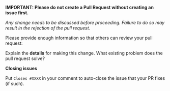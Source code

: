 **IMPORTANT: Please do not create a Pull Request without creating an issue first.**

*Any change needs to be discussed before proceeding. Failure to do so may result in the rejection of the pull request.*

Please provide enough information so that others can review your pull request:

<!-- You can skip this if you're fixing a typo or adding an app to the Showcase. -->

Explain the **details** for making this change. What existing problem does the pull request solve?

<!-- Example: When "Adding a function to do X", explain why it is necessary to have a way to do X. -->

<!-- Make sure tests pass on GitHub Actions -->

**Closing issues**

Put `Closes #XXXX` in your comment to auto-close the issue that your PR fixes (if such).
